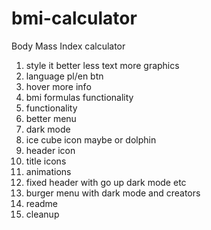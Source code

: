 # bmi-calculator
Body Mass Index calculator




1. style it better less text more graphics
2. language pl/en btn
3. hover more info
4. bmi formulas functionality
5. functionality
6. better menu
7. dark mode
8. ice cube icon maybe or dolphin
9. header icon
13. title icons
14. animations
15. fixed header with go up dark mode etc
16. burger menu with dark mode and creators
10. readme
11. cleanup
